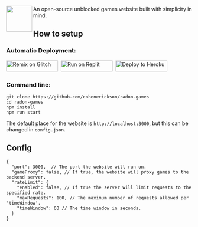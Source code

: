 <img align="left" height="70px" src="https://raw.githubusercontent.com/cohenerickson/radon-games/main/public/img/banner.svg"></img>

An open-source unblocked games website built with simplicity in mind.

## How to setup

### Automatic Deployment:<br>
<a href="https://glitch.com/edit/#!/import/github/cohenerickson/radon-games" title="Remix on Glitch"><img alt="Remix on Glitch" src="https://cdn.glitch.com/2703baf2-b643-4da7-ab91-7ee2a2d00b5b%2Fremix-button.svg" width="140" height="30"><img></a>&nbsp;
<a href="https://repl.it/github/cohenerickson/radon-games" title="Run on Replit"><img alt="Run on Replit" src="https://repl.it/badge/github/cohenerickson/radon-games" width="140" height="30"><img></a>&nbsp;
<a href="https://heroku.com/deploy?template=https://github.com/cohenerickson/radon-games" title="Deploy to Heroku"><img alt="Deploy to Heroku" src="https://www.herokucdn.com/deploy/button.svg" width="140" height="30"><img></a>


### Command line:
```
git clone https://github.com/cohenerickson/radon-games
cd radon-games
npm install
npm run start
```

The default place for the website is `http://localhost:3000`, but this can be changed in `config.json`.

## Config
```
{
  "port": 3000,  // The port the website will run on.
  "gameProxy": false, // If true, the website will proxy games to the backend server.
  "rateLimit": {
    "enabled": false, // If true the server will limit requests to the specified rate.
    "maxRequests": 100, // The maximum number of requests allowed per 'timeWindow'.
    "timeWindow": 60 // The time window in seconds.
  }
}
```
